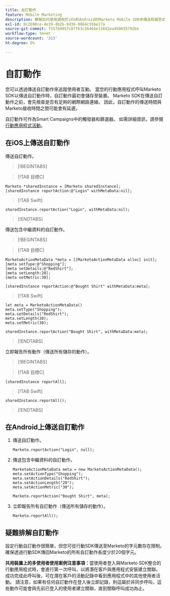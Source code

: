 ```yaml
---
title: 自訂動作
feature: Mobile Marketing
description: 瞭解如何使用適用於iOS和Android的Marketo Mobile SDK來傳送和報告自訂動作、將離線佇列、觸發Smart Campaigns，並符合20個字元的要求……
exl-id: 8c2698ce-4e39-4b2b-9d36-0864c55be17a
source-git-commit: 7557b9957c87f63c2646be13842ea450035792be
workflow-type: tm+mt
source-wordcount: '313'
ht-degree: 0%

---
```


# 自訂動作

您可以透過傳送自訂動作來追蹤使用者互動。 當您的行動應用程式呼叫Marketo SDK以傳送自訂動作時，自訂動作最初會儲存至裝置。 Marketo SDK在傳送自訂動作之前，會先檢查是否有足夠的網際網路連線。 因此，自訂動作的傳送時間與Marketo接收時間之間可能會有延遲。

自訂動作可作為Smart Campaigns中的觸發器和篩選器。 如需詳細資訊，請參閱[行動應用程式活動](https://experienceleague.adobe.com/zh-hant/docs/marketo/using/product-docs/core-marketo-concepts/smart-campaigns/flow-actions/triggers-and-filters-for-mobile-smart-campaigns)。

## 在iOS上傳送自訂動作

傳送自訂動作。

>[!BEGINTABS]

>[!TAB 目標C]

```
Marketo *sharedInstance = [Marketo sharedInstance];
[sharedInstance reportAction:@"Login" withMetaData:nil];
```

>[!TAB Swift]

```
sharedInstance.reportAction("Login", withMetaData:nil);
```

>[!ENDTABS]

傳送包含中繼資料的自訂動作。

>[!BEGINTABS]

>[!TAB 目標C]

```
MarketoActionMetaData *meta = [[MarketoActionMetaData alloc] init];
[meta setType:@"Shopping"];
[meta setDetails:@"RedShirt"];
[meta setLength:20];
[meta setMetric:30];

[sharedInstance reportAction:@"Bought Shirt" withMetaData:meta];
```

>[!TAB Swift]

```
let meta = MarketoActionMetaData()
meta.setType("Shopping");
meta.setDetails("RedShirt");
meta.setLength(20);
meta.setMetric(30);

sharedInstance.reportAction("Bought Shirt", withMetaData:meta);
```

>[!ENDTABS]

立即報告所有動作（傳送所有儲存的動作）。

>[!BEGINTABS]

>[!TAB 目標C]

```
[sharedInstance reportAll];
```

>[!TAB Swift]

```
sharedInstance.reportAll();
```

>[!ENDTABS]

## 在Android上傳送自訂動作

1. 傳送自訂動作。

   ```
   Marketo.reportAction("Login", null);
   ```

1. 傳送包含中繼資料的自訂動作。

   ```
   MarketoActionMetaData meta = new MarketoActionMetaData();
   meta.setActionType("Shopping");
   meta.setActionDetails("RedShirt");
   meta.setActionLength("20");
   meta.setActionMetric("30");
   
   Marketo.reportAction("Bought Shirt", meta);
   ```

1. 立即報告所有自訂動作（傳送所有儲存的動作）。

   ```
   Marketo.reportAll();
   ```

## 疑難排解自訂動作

設定行動自訂動作很簡單，但您可從行動SDK傳送至Marketo的字元數存在限制。 確保透過行動SDK傳回Marketo的所有自訂動作長度少於20個字元。

**共用裝置上的多使用者使用案例注意事項：**&#x200B;當使用者登入與Marketo SDK整合的行動應用程式時，會進行第一次呼叫，以將潛在客戶與應用程式安裝建立關聯。 成功完成此呼叫後，可在潛在客戶的活動記錄中看到應用程式中的其他使用者活動。 請注意，如果有任何自訂動作在登入後立即記錄，則這屬於非同步呼叫，這些動作可能會與先前已登入的使用者建立關聯，直到關聯呼叫成功為止。
